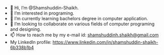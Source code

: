 - 👋 Hi, I’m @Shamshuddin-Shaikh.
- 👀 I’m interested in programing.
- 🌱 I’m currently learning bachelors degree in computer application.
- 💞️ I’m looking to collaborate on various fields of computer programing and designing.
- 📫 How to reach me by my e-mail id: shamshuddinh.shaikh@gmail.com
- My LinkedIn profile: https://www.linkedin.com/in/shamshuddin-shaikh-6b338b1b4

<!---
Shamshuddin-Shaikh/Shamshuddin-Shaikh is a ✨ special ✨ repository because its `README.md` (this file) appears on your GitHub profile.
You can click the Preview link to take a look at your changes.
--->
